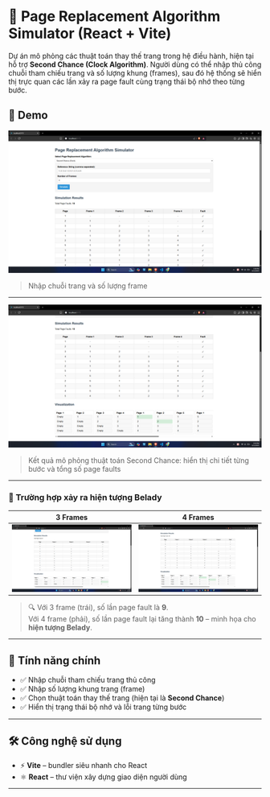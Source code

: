 # 🔄 Page Replacement Algorithm Simulator (React + Vite)

Dự án mô phỏng các thuật toán thay thế trang trong hệ điều hành, hiện tại hỗ trợ **Second Chance (Clock Algorithm)**. Người dùng có thể nhập thủ công chuỗi tham chiếu trang và số lượng khung (frames), sau đó hệ thống sẽ hiển thị trực quan các lần xảy ra page fault cùng trạng thái bộ nhớ theo từng bước.

## 🚀 Demo
![Nhập input](./assets/nhap_input.png)
> Nhập chuỗi trang và số lượng frame

---

![Kết quả mô phỏng](./assets/output.png)
> Kết quả mô phỏng thuật toán Second Chance: hiển thị chi tiết từng bước và tổng số page faults

---
### 📸 Trường hợp xảy ra hiện tượng Belady

| 3 Frames | 4 Frames |
|----------|----------|
| <img src="./assets/truong_hop_xay_ra_belady.png" width="400"/> | <img src="./assets/output.png" width="400"/> |

> 🔍 Với 3 frame (trái), số lần page fault là **9**.  
> Với 4 frame (phải), số lần page fault lại tăng thành **10** – minh họa cho **hiện tượng Belady**.

---

## 🧠 Tính năng chính

- ✅ Nhập chuỗi tham chiếu trang thủ công
- ✅ Nhập số lượng khung trang (frame)
- ✅ Chọn thuật toán thay thế trang (hiện tại là **Second Chance**)
- ✅ Hiển thị trạng thái bộ nhớ và lỗi trang từng bước

---

## 🛠️ Công nghệ sử dụng

- ⚡ **Vite** – bundler siêu nhanh cho React
- ⚛️ **React** – thư viện xây dựng giao diện người dùng

---
